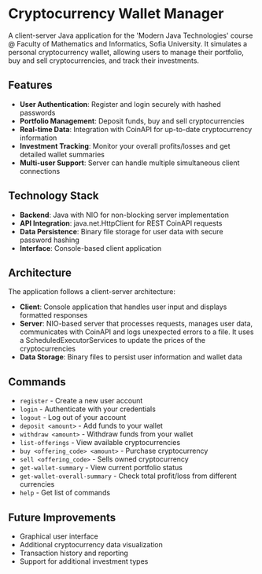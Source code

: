 # Cryptocurrency Wallet Manager

A client-server Java application for the 'Modern Java Technologies' course @ Faculty of Mathematics and Informatics, Sofia University. It simulates a personal cryptocurrency wallet, allowing users to manage their portfolio, buy and sell cryptocurrencies, and track their investments.

## Features

- **User Authentication**: Register and login securely with hashed passwords
- **Portfolio Management**: Deposit funds, buy and sell cryptocurrencies
- **Real-time Data**: Integration with CoinAPI for up-to-date cryptocurrency information
- **Investment Tracking**: Monitor your overall profits/losses and get detailed wallet summaries
- **Multi-user Support**: Server can handle multiple simultaneous client connections

## Technology Stack

- **Backend**: Java with NIO for non-blocking server implementation
- **API Integration**: java.net.HttpClient for REST CoinAPI requests
- **Data Persistence**: Binary file storage for user data with secure password hashing
- **Interface**: Console-based client application

## Architecture

The application follows a client-server architecture:

- **Client**: Console application that handles user input and displays formatted responses
- **Server**: NIO-based server that processes requests, manages user data, communicates with CoinAPI and logs unexpected errors to a file. It uses a ScheduledExecutorServices to update the prices of the cryptocurrencies
- **Data Storage**: Binary files to persist user information and wallet data

## Commands

- `register` - Create a new user account
- `login` - Authenticate with your credentials
- `logout` - Log out of your account
- `deposit <amount>` - Add funds to your wallet
- `withdraw <amount>` - Withdraw funds from your wallet
- `list-offerings` - View available cryptocurrencies
- `buy <offering_code> <amount>` - Purchase cryptocurrency
- `sell <offering_code>` - Sells owned cryptocurrency
- `get-wallet-summary` - View current portfolio status
- `get-wallet-overall-summary` - Check total profit/loss from different currencies
- `help` - Get list of commands

## Future Improvements

- Graphical user interface
- Additional cryptocurrency data visualization
- Transaction history and reporting
- Support for additional investment types
